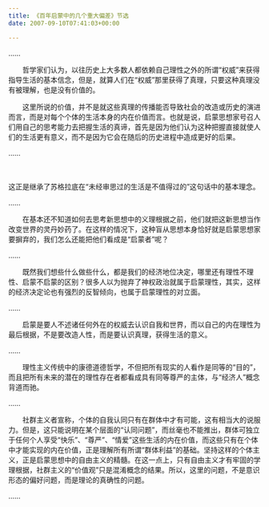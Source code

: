 ```yaml
---
title: 《百年启蒙中的几个重大偏差》节选
date: 2007-09-10T07:41:03+00:00

---
```

&#8230;&#8230;

　　哲学家们认为，以往历史上大多数人都依赖自己理性之外的所谓&#8220;权威&#8221;来获得指导生活的基本信念，但是，就算人们在&#8220;权威&#8221;那里获得了真理，只要这种真理没有被理解，也是没有价值的。

　　这里所说的价值，并不是就这些真理的传播能否导致社会的改造或历史的演进而言，而是对每个个体的生活本身的内在价值而言。也就是说，启蒙思想家号召人们用自己的思考能力去把握生活的真谛，首先是因为他们认为这种把握直接就使人们的生活更有意义，而不是因为它会在随后的历史进程中造成更好的后果。

&#8230;&#8230;

　　
  
这正是继承了苏格拉底在&#8220;未经审思过的生活是不值得过的&#8221;这句话中的基本理念。

&#8230;&#8230;

　　在基本还不知道如何去思考新思想中的义理根据之前，他们就把这新思想当作改变世界的灵丹妙药了。在这样的情况下，这种盲从思想本身恰好就是启蒙思想家要摒弃的，我们怎么还能把他们看成是&#8220;启蒙者&#8221;呢？

&#8230;&#8230;

　　既然我们想些什么做些什么，都是我们的经济地位决定，哪里还有理性不理性、启蒙不启蒙的区别？很多人以为抛弃了神权政治就属于启蒙理性，其实，这样的经济决定论也有强烈的反智倾向，也属于启蒙理性的对立面。

&#8230;&#8230;

　　启蒙是要人不述诸任何外在的权威去认识自我和世界，而以自己的内在理性为最后根据，不是要改造人性，而是要认识真理，获得生活的意义。

&#8230;&#8230;

　　理性主义传统中的康德道德哲学，不但把所有现实的人看作是同等的&#8220;目的&#8221;，而且把所有未来的潜在的理性存在者都看成具有同等尊严的主体，与&#8220;经济人&#8221;概念背道而驰。

&#8230;&#8230;

　　社群主义者宣称，个体的自我认同只有在群体中才有可能，这有相当大的说服力。但是，这只能说明在某个层面的&#8220;认同问题&#8221;，而丝毫也不能推出，群体可独立于任何个人享受&#8220;快乐&#8221;、&#8220;尊严&#8221;、&#8220;情爱&#8221;这些生活的内在价值，而这些只有在个体中才能实现的内在价值，正是理解所有所谓&#8220;群体利益&#8221;的基础。坚持这样的个体主义，正是启蒙思想中的自由主义的精髓。在这一点上，只有自由主义才有牢固的学理根据，社群主义的&#8220;价值观&#8221;只是混淆概念的结果。所以，这里的问题，不是意识形态的偏好问题，而是理论的真确性的问题。

&#8230;&#8230;
